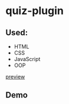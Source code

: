 # quiz-plugin

## Used:
- HTML
- CSS
- JavaScript
- OOP

[preview](http://i.piccy.info/i9/dbe7225fc211d6d7d2162dc569d1bec6/1631735951/16303/1441924/QuizPlagin.png)

## Demo


